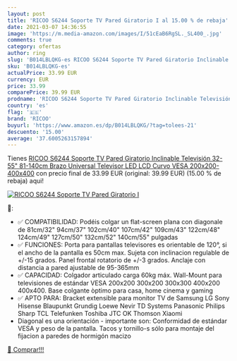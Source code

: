 ```yaml
---
layout: post
title: 'RICOO S6244 Soporte TV Pared Giratorio I al 15.00 % de rebaja'
date: 2021-03-07 14:36:55
image: 'https://m.media-amazon.com/images/I/51cEaB6RgSL._SL400_.jpg'
comments: true
category: ofertas
author: ring
slug: 'B014LBLQKG-es RICOO S6244 Soporte TV Pared Giratorio Inclinable...'
sku: 'B014LBLQKG-es'
actualPrice: 33.99 EUR
currency: EUR
price: 33.99
comparePrice: 39.99 EUR
prodname: 'RICOO S6244 Soporte TV Pared Giratorio Inclinable Televisión 32-55"  81-140cm  Brazo Universal Televisor LED LCD Curvo VESA 200x200-400x400'
country: 'es'
flag: '🇪🇸'
brand: 'RICOO'
buyurl: 'https://www.amazon.es/dp/B014LBLQKG/?tag=tolees-21'
descuento: '15.00'
average: '37.6005263157894'
---
```


Tienes [RICOO S6244 Soporte TV Pared Giratorio Inclinable Televisión 32-55"  81-140cm  Brazo Universal Televisor LED LCD Curvo VESA 200x200-400x400](https://www.amazon.es/dp/B014LBLQKG/?tag=tolees-21) con precio final de  33.99 EUR (original: 39.99 EUR) (15.00 %  de rebaja) aqui!

[![RICOO S6244 Soporte TV Pared Giratorio I](https://m.media-amazon.com/images/I/51cEaB6RgSL._SL400_.jpg)](https://www.amazon.es/dp/B014LBLQKG/?tag=tolees-21)

🔎:

- ✅ COMPATIBILIDAD: Podéis colgar un flat-screen plana con diagonale de 81cm/32" 94cm/37" 102cm/40" 107cm/42" 109cm/43" 122cm/48" 124cm/49" 127cm/50" 132cm/52" 140cm/55" pulgadas
- ✅ FUNCIONES: Porta para pantallas televisores es orientable de 120°, si el ancho de la pantalla es 50cm max. Sujeta con inclinacion regulable de +/-15 grados. Panel frontal rotatorio de +/-3 grados. Anclaje con distancia a pared ajustable de 95-365mm
- ✅ CAPACIDAD: Colgador articulado carga 60kg máx. Wall-Mount para televisiones de estándar VESA 200x200 300x200 300x300 400x200 400x400. Base colgante òptimo para casa, home cinema y gaming
- ✅ APTO PARA: Bracket extensible para monitor TV de Samsung LG Sony Hisense Blaupunkt Grundig Loewe Nevir TD Systems Panasonic Philips Sharp TCL Telefunken Toshiba JTC OK Thomson Xiaomi
- Diagonal es una orientación - importante son: Conformidad de estándar VESA y peso de la pantalla. Tacos y tornillo-s sólo para montaje del fijacion a paredes de hormigón macizo

[🛒 Comprar!!!](https://www.amazon.es/dp/B014LBLQKG/?tag=tolees-21)
